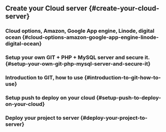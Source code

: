 ## Create your Cloud server {#create-your-cloud-server}

### Cloud options, Amazon, Google App engine, Linode, digital ocean {#cloud-options-amazon-google-app-engine-linode-digital-ocean}

### Setup your own GIT + PHP + MySQL server and secure it. {#setup-your-own-git-php-mysql-server-and-secure-it}

### Introduction to GIT, how to use {#introduction-to-git-how-to-use}

### Setup push to deploy on your cloud {#setup-push-to-deploy-on-your-cloud}

### Deploy your project to server {#deploy-your-project-to-server}
